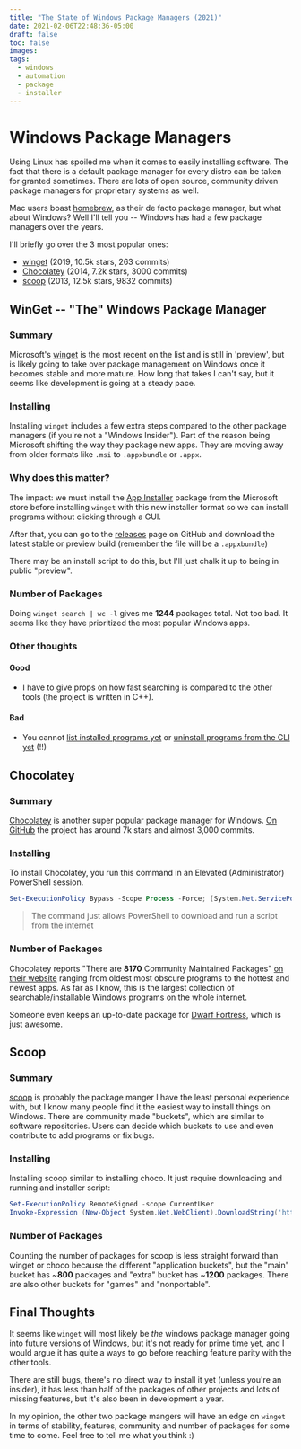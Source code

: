 ```yaml
---
title: "The State of Windows Package Managers (2021)"
date: 2021-02-06T22:48:36-05:00
draft: false
toc: false
images:
tags:
  - windows
  - automation
  - package
  - installer
---
```


# Windows Package Managers

Using Linux has spoiled me when it comes to easily installing software.
The fact that there is a default package manager for every distro can be taken
for granted sometimes.
There are lots of open source, community driven package managers for
proprietary systems as well.

Mac users boast [homebrew](https://brew.sh/),
as their de facto package manager, but what about Windows?
Well I'll tell you -- Windows has had a few package managers over the years.

I'll briefly go over the 3 most popular ones:

- [winget](https://github.com/microsoft/winget-cli/) (2019, 10.5k stars, 263 commits)
- [Chocolatey](https://chocolatey.org/install) (2014, 7.2k stars, 3000 commits)
- [scoop](https://scoop.sh/) (2013, 12.5k stars, 9832 commits)

## WinGet -- "The" Windows Package Manager

### Summary

Microsoft's [winget](https://github.com/microsoft/winget-cli/) is the most recent
on the list and is still in 'preview', but is likely going to take over package
management on Windows once it becomes stable and more mature. How long that takes
I can't say, but it seems like development is going at a steady pace.

### Installing

Installing `winget` includes a few extra steps compared to the other package managers
(if you're not a "Windows Insider").
Part of the reason being Microsoft shifting the way they package new apps.
They are moving away from older formats like `.msi` to `.appxbundle` or `.appx`.

### Why does this matter?

The impact: we must install the [App Installer](https://www.microsoft.com/en-us/p/app-installer/9nblggh4nns1)
package from the Microsoft store before installing `winget` with this new installer format so we can install
programs without clicking through a GUI.

After that, you can go to the [releases](https://github.com/microsoft/winget-cli/releases/)
page on GitHub and download the latest stable or preview build
(remember the file will be a `.appxbundle`)

There may be an install script to do this, but I'll just chalk it up to being
in public "preview".

### Number of Packages

Doing `winget search | wc -l` gives me **1244** packages total. Not too bad.
It seems like they have prioritized the most popular Windows apps.

### Other thoughts

#### Good

- I have to give props on how fast searching is compared to the other tools (the project is written in C++).

#### Bad

- You cannot [list installed programs yet](https://github.com/microsoft/winget-cli/issues/119) or [uninstall programs from the CLI yet](https://github.com/microsoft/winget-cli/issues/121) (!!)

## Chocolatey

### Summary

[Chocolatey](https://chocolatey.org/install) is another super popular package
manager for Windows. [On GitHub](https://github.com/chocolatey/choco) the project
has around 7k stars and almost 3,000 commits.

### Installing

To install Chocolatey, you run this command in an Elevated (Administrator) PowerShell session.

```powershell
Set-ExecutionPolicy Bypass -Scope Process -Force; [System.Net.ServicePointManager]::SecurityProtocol = [System.Net.ServicePointManager]::SecurityProtocol -bor 3072; iex ((New-Object System.Net.WebClient).DownloadString('https://chocolatey.org/install.ps1'))
```

> The command just allows PowerShell to download and run a script from the internet

### Number of Packages

Chocolatey reports "There are **8170** Community Maintained Packages" [on their
website](https://chocolatey.org/packages) ranging from oldest most obscure
programs to the hottest and newest apps.
As far as I know, this is the largest collection of searchable/installable Windows
programs on the whole internet.

Someone even keeps an up-to-date package for
[Dwarf Fortress](https://chocolatey.org/packages/dwarf-fortress), which is
just awesome.

## Scoop

### Summary

[scoop](https://github.com/lukesampson/scoop) is probably the package manger I
have the least personal experience with,
but I know many people find it the easiest way to install things on Windows.
There are community made "buckets", which are similar to software repositories.
Users can decide which buckets to use and even contribute to add programs or
fix bugs.

### Installing

Installing scoop similar to installing choco. It just require downloading and
running and installer script:

```powershell
Set-ExecutionPolicy RemoteSigned -scope CurrentUser
Invoke-Expression (New-Object System.Net.WebClient).DownloadString('https://get.scoop.sh')
```

### Number of Packages

Counting the number of packages for scoop is less straight forward than winget
or choco because the different "application buckets", but the "main" bucket has
~**800** packages and "extra" bucket has ~**1200** packages.
There are also other buckets for "games" and "nonportable".

## Final Thoughts

It seems like `winget` will most likely be _the_ windows package manager going into future
versions of Windows, but it's not ready for prime time yet, and I would argue it has quite
a ways to go before reaching feature parity with the other tools.

There are still bugs, there's no direct way to install it yet (unless you're an insider),
it has less than half of the packages of other projects and lots of missing features, but
it's also been in development a year.

In my opinion, the other two package mangers will have an edge on `winget` in
terms of stability, features, community and number of packages for some time to come.
Feel free to tell me what you think :)

